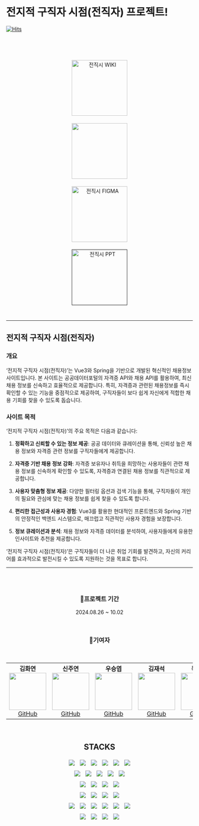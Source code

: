 # 전지적 구직자 시점(전직자) 프로젝트!
[![Hits](https://hits.seeyoufarm.com/api/count/incr/badge.svg?url=https%3A%2F%2Fgithub.com%2FOmniscient-Job-Project&count_bg=%232E74E0&title_bg=%23555555&icon=&icon_color=%23E7E7E7&title=hits&edge_flat=false)](https://hits.seeyoufarm.com)


<br>
<br>



<br>
<div align="center">
  
<div style="display: flex; flex-direction: column; align-items: center;">
  <a href="https://github.com/Omniscient-Job-Project/.github/wiki">
    <img src="https://github.com/user-attachments/assets/16da7358-1931-4979-89a2-982e39784979" alt="전직시 WIKI" style="width: 150px; height: 150px; object-fit: contain; margin: 10px;">
  </a>
  <a href="https://miro.com/app/board/uXjVKmravxw=/">
    <img src="https://github.com/user-attachments/assets/41520631-a6ab-4dfb-8db7-84faa31e0aad" style="width: 150px; height: 150px; object-fit: contain; margin: 10px;">
  </a>
  <a href="https://www.figma.com/design/hhgvndaX9KAuyW00Wj512w/%EC%A0%84%EC%A7%81%EC%8B%9C?node-id=0-1&node-type=canvas&t=WEaUTsXm2nBdRdul-0" >
    <img src="https://github.com/user-attachments/assets/0c47536a-60f4-4530-b59c-40e49fab2136" alt="전직시 FIGMA" style="width: 150px; height: 150px; object-fit: contain; margin: 10px;">
  </a>
    <a href="" >
    <img src="https://github.com/user-attachments/assets/57a67b17-ed36-449a-88fa-a1032213a7ca" alt="전직시 PPT" style="width: 150px; height: 150px; object-fit: contain; margin: 10px;">
  </a>

</div>
  
</div>

<br>

---

## 전지적 구직자 시점(전직자)


### 개요
‘전지적 구직자 시점(전직자)’는 Vue3와 Spring을 기반으로 개발된 혁신적인 채용정보 사이트입니다. 본 사이트는 공공데이터포털의 자격증 API와 채용 API를 활용하여, 최신 채용 정보를 신속하고 효율적으로 제공합니다. 특히, 자격증과 관련된 채용정보를 즉시 확인할 수 있는 기능을 중점적으로 제공하여, 구직자들이 보다 쉽게 자신에게 적합한 채용 기회를 찾을 수 있도록 돕습니다.

### 사이트 목적
‘전지적 구직자 시점(전직자)’의 주요 목적은 다음과 같습니다:

1. **정확하고 신뢰할 수 있는 정보 제공**: 공공 데이터와 큐레이션을 통해, 신뢰성 높은 채용 정보와 자격증 관련 정보를 구직자들에게 제공합니다.

2. **자격증 기반 채용 정보 강화**: 자격증 보유자나 취득을 희망하는 사용자들이 관련 채용 정보를 신속하게 확인할 수 있도록, 자격증과 연결된 채용 정보를 직관적으로 제공합니다.

3. **사용자 맞춤형 정보 제공**: 다양한 필터링 옵션과 검색 기능을 통해, 구직자들이 개인의 필요와 관심에 맞는 채용 정보를 쉽게 찾을 수 있도록 합니다.

4. **편리한 접근성과 사용자 경험**: Vue3를 활용한 현대적인 프론트엔드와 Spring 기반의 안정적인 백엔드 시스템으로, 매끄럽고 직관적인 사용자 경험을 보장합니다.

5. **정보 큐레이션과 분석**: 채용 정보와 자격증 데이터를 분석하여, 사용자들에게 유용한 인사이트와 추천을 제공합니다.

‘전지적 구직자 시점(전직자)’은 구직자들이 더 나은 취업 기회를 발견하고, 자신의 커리어를 효과적으로 발전시킬 수 있도록 지원하는 것을 목표로 합니다.

---
<br><br>

  <h3 align="center">🚀프로젝트 기간</h3>
  <p align="center">2024.08.26 ~ 10.02</p>
  <br>
  <h3 align="center">🚀기여자</h3>
  <br>
  <table align="center">
    <tr>
       <td align="center">
        <strong align="center">김화연</strong><br>
        <img src="https://avatars.githubusercontent.com/KHY90" width="100" height="100"><br>
        <a href="https://github.com/KHY90">GitHub</a>
      </td>
      <td align="center">
        <strong align="center">신주연</strong><br>
        <img src="https://avatars.githubusercontent.com/u/166350778?v=4" width="100" height="100"><br>
        <a href="https://github.com/shinjoo12">GitHub</a>
      </td>
      <td align="center">
        <strong>우승엽</strong><br>
        <img src="https://avatars.githubusercontent.com/u/166350761?v=4" width="100" height="100"><br>
        <a href="https://github.com/wooseungyeop">GitHub</a>
      </td>
      <td align="center">
        <strong align="center">김재석</strong><br>
        <img src="https://avatars.githubusercontent.com/u/166350670?v=4" width="100" height="100"><br>
        <a href="https://github.com/kimjaesuk">GitHub</a>
      </td>
      <td align="center">
        <strong align="center">목진희</strong><br>
        <img src="https://avatars.githubusercontent.com/Jin-tonix" width="100" height="100"><br>
        <a href="https://github.com/Jin-tonix">GitHub</a>
      </td>
    </tr>
  </table>
  <br>
<h2 align="center">STACKS</h2>
<div align="center">
  <img src="https://img.shields.io/badge/CSS3-1572B6?style=for-the-badge&logo=CSS3&logoColor=white" style="display: inline-block; margin: 5px;">
  <img src="https://img.shields.io/badge/HTML3-EE4C2C?style=for-the-badge&logo=HTML3&logoColor=white" style="display: inline-block; margin: 5px;">
  <img src="https://img.shields.io/badge/TEMURINJDK17-3776AB?style=for-the-badge&logo=TEMURINJDK17&logoColor=white" style="display: inline-block; margin: 5px;">
  <img src="https://img.shields.io/badge/JAVASCRIPT-5C3EE8?style=for-the-badge&logo=JAVASCRIPT&logoColor=white" style="display: inline-block; margin: 5px;">
  <img src="https://img.shields.io/badge/DART-FF6F00?style=for-the-badge&logo=DART&logoColor=white" style="display: inline-block; margin: 5px;">
  <img src="https://img.shields.io/badge/MARKDOWN-006600?style=for-the-badge&logo=MARKDOWN&logoColor=white" style="display: inline-block; margin: 5px;">
</div>
<div align="center">
  <img src="https://img.shields.io/badge/SPRING-00CBC6?style=for-the-badge&logo=SPRING&logoColor=white" style="display: inline-block; margin: 5px;">
  <img src="https://img.shields.io/badge/SPRING_BOOT-F0047F?style=for-the-badge&logo=SPRING BOOT&logoColor=white" style="display: inline-block; margin: 5px;">
  <img src="https://img.shields.io/badge/SPRING_SECURITY-0288D1?style=for-the-badge&logo=SPRING SECURITY&logoColor=white" style="display: inline-block; margin: 5px;">
  <img src="https://img.shields.io/badge/SPRING_DATA_JPA-F58025?style=for-the-badge&logo=SPRING DATA JPA&logoColor=white" style="display: inline-block; margin: 5px;">
  <img src="https://img.shields.io/badge/JSON_WEB_TOKEN-FFF000?style=for-the-badge&logo=JSON WEB TOKEN&logoColor=white" style="display: inline-block; margin: 5px;">
</div>
<div align="center">
  <img src="https://img.shields.io/badge/VUE.JS-00CBC6?style=for-the-badge&logo=VUE.JS&logoColor=white" style="display: inline-block; margin: 5px;">
  <img src="https://img.shields.io/badge/NODE.JS-F0047F?style=for-the-badge&logo=NODE.JS&logoColor=white" style="display: inline-block; margin: 5px;">
  <img src="https://img.shields.io/badge/AXIOS-0288D1?style=for-the-badge&logo=AXIOS&logoColor=white" style="display: inline-block; margin: 5px;">
  <img src="https://img.shields.io/badge/FLUTTER-F58025?style=for-the-badge&logo=FLUTTER&logoColor=white" style="display: inline-block; margin: 5px;">
</div>
<div align="center">
  <img src="https://img.shields.io/badge/INTELLIJ IDEA-4285F4?style=for-the-badge&logo=INTELLIJ IDEA&logoColor=white" style="display: inline-block; margin: 5px;">
  <img src="https://img.shields.io/badge/VISUAL STUDIO CODE-F0047F?style=for-the-badge&logo=VISUAL STUDIO CODE&logoColor=white" style="display: inline-block; margin: 5px;">
  <img src="https://img.shields.io/badge/ANDROID STUDIO-0288D1?style=for-the-badge&logo=ANDROID STUDIO&logoColor=white" style="display: inline-block; margin: 5px;">
  <img src="https://img.shields.io/badge/MYSQL-F58025?style=for-the-badge&logo=MYSQL&logoColor=white" style="display: inline-block; margin: 5px;">
</div>
<div align="center">
  <img src="https://img.shields.io/badge/GIT-4285F4?style=for-the-badge&logo=GIT&logoColor=white" style="display: inline-block; margin: 5px;">
  <img src="https://img.shields.io/badge/GITHUB-F0047F?style=for-the-badge&logo=GITHUB&logoColor=white" style="display: inline-block; margin: 5px;">
  <img src="https://img.shields.io/badge/GRADLE-0288D1?style=for-the-badge&logo=GRADLE&logoColor=white" style="display: inline-block; margin: 5px;">
  <img src="https://img.shields.io/badge/DOCKER-F58025?style=for-the-badge&logo=DOCKER&logoColor=white" style="display: inline-block; margin: 5px;">
  <img src="https://img.shields.io/badge/JENKINS-006600?style=for-the-badge&logo=JENKINS&logoColor=white" style="display: inline-block; margin: 5px;">
  <img src="https://img.shields.io/badge/VERCEL-F0047F?style=for-the-badge&logo=VERCEL&logoColor=white" style="display: inline-block; margin: 5px;">
</div>
<div align="center">
  <img src="https://img.shields.io/badge/NOTION-FFF000?style=for-the-badge&logo=NOTION&logoColor=white" style="display: inline-block; margin: 5px;">
  <img src="https://img.shields.io/badge/FIGMA-F0047F?style=for-the-badge&logo=FIGMA&logoColor=white" style="display: inline-block; margin: 5px;">
  <img src="https://img.shields.io/badge/MIRO-0288D1?style=for-the-badge&logo=MIRO&logoColor=white" style="display: inline-block; margin: 5px;">
  <img src="https://img.shields.io/badge/CANVA-006600?style=for-the-badge&logo=CANVA&logoColor=white" style="display: inline-block; margin: 5px;">
</div>



  
